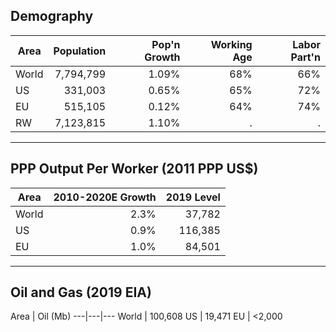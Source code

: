 <div style="page-break-after: always;"></div>

## Demography


Area | Population | Pop'n Growth | Working Age | Labor Part'n
---|--:|--:|--:|--:
World |7,794,799 | 1.09% | 68% | 66%
US |   331,003 | 0.65% | 65% | 72%
EU | 515,105 | 0.12% |  64% | 74%
RW | 7,123,815 | 1.10% | . | . 

---

## PPP Output Per Worker (2011 PPP US$)

Area | 2010-2020E Growth | 2019 Level 
---|--:|--:
World | 2.3%| 37,782
US | 0.9% | 116,385
EU | 1.0% | 84,501

---

## Oil and Gas (2019 EIA)

Area | Oil (Mb) 
---|---|---
World | 100,608
US | 19,471
EU | <2,000

